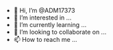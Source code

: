 - 👋 Hi, I’m @ADM17373
- 👀 I’m interested in ...
- 🌱 I’m currently learning ...
- 💞️ I’m looking to collaborate on ...
- 📫 How to reach me ...

<!---
ADM17373/ADM17373 is a ✨ special ✨ repository because its `README.md` (this file) appears on your GitHub profile.
You can click the Preview link to take a look at your changes.
--->
